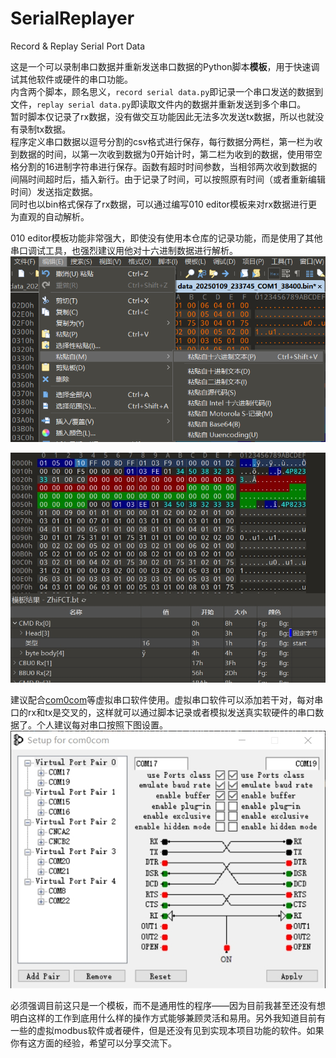 # SerialReplayer
 Record & Replay Serial Port Data

这是一个可以录制串口数据并重新发送串口数据的Python脚本**模板**，用于快速调试其他软件或硬件的串口功能。  
内含两个脚本，顾名思义，`record serial data.py`即记录一个串口发送的数据到文件，`replay serial data.py`即读取文件内的数据并重新发送到多个串口。  
暂时脚本仅记录了rx数据，没有做交互功能因此无法多次发送tx数据，所以也就没有录制tx数据。  
程序定义串口数据以逗号分割的csv格式进行保存，每行数据分两栏，第一栏为收到数据的时间，以第一次收到数据为0开始计时，第二栏为收到的数据，使用带空格分割的16进制字符串进行保存。函数有超时时间参数，当相邻两次收到数据的间隔时间超时后，插入新行。由于记录了时间，可以按照原有时间（或者重新编辑时间）发送指定数据。  
同时也以bin格式保存了rx数据，可以通过编写010 editor模板来对rx数据进行更为直观的自动解析。  

010 editor模板功能非常强大，即使没有使用本仓库的记录功能，而是使用了其他串口调试工具，也强烈建议用他对十六进制数据进行解析。
![](./img/paste_010edit.png)

![](./img/010edit.jpg)

建议配合[com0com](https://sourceforge.net/projects/com0com/)等虚拟串口软件使用。虚拟串口软件可以添加若干对，每对串口的rx和tx是交叉的，这样就可以通过脚本记录或者模拟发送真实软硬件的串口数据了。个人建议每对串口按照下图设置。
![](./img/com0com.jpg)

必须强调目前这只是一个模板，而不是通用性的程序——因为目前我甚至还没有想明白这样的工作到底用什么样的操作方式能够兼顾灵活和易用。另外我知道目前有一些的虚拟modbus软件或者硬件，但是还没有见到实现本项目功能的软件。如果你有这方面的经验，希望可以分享交流下。    